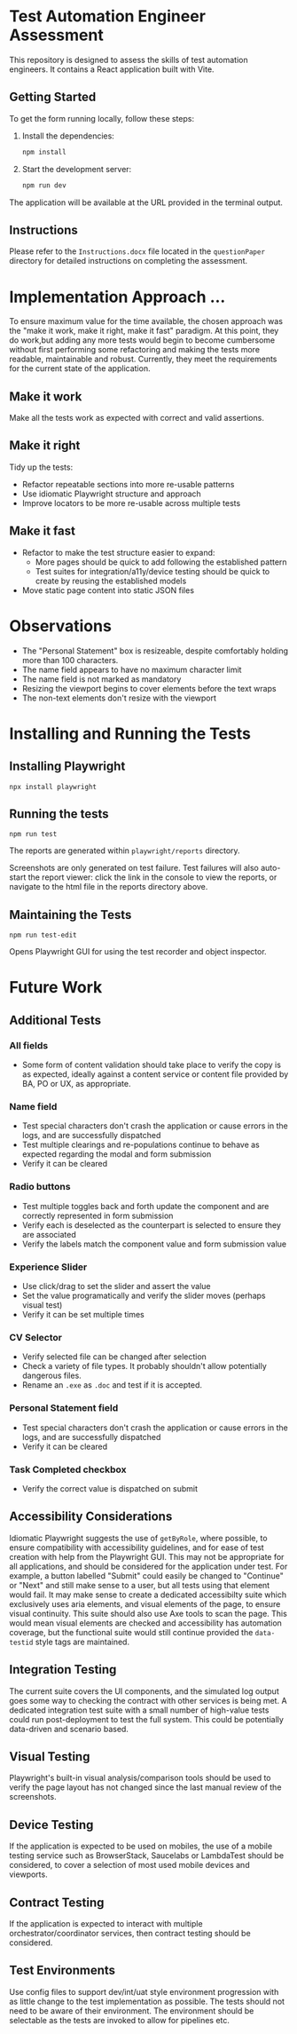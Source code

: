 # Test Automation Engineer Assessment

This repository is designed to assess the skills of test automation engineers. It contains a React application built with Vite.

## Getting Started

To get the form running locally, follow these steps:

1. Install the dependencies:
   ```bash
   npm install
   ```

2. Start the development server:
   ```bash
   npm run dev
   ```

The application will be available at the URL provided in the terminal output.

## Instructions

Please refer to the `Instructions.docx` file located in the `questionPaper` directory for detailed instructions on completing the assessment.

# Implementation Approach ...
To ensure maximum value for the time available, the chosen approach was the "make it work, make it right, make it fast" paradigm. At this point, they do work,but adding any more tests would begin to become cumbersome without first performing some refactoring and making the tests more readable, maintainable and robust. Currently, they meet the requirements for the current state of the application. 

## Make it work
Make all the tests work as expected with correct and valid assertions. 

## Make it right
Tidy up the tests:
- Refactor repeatable sections into more re-usable patterns
- Use idiomatic Playwright structure and approach
- Improve locators to be more re-usable across multiple tests

## Make it fast
- Refactor to make the test structure easier to expand:
  - More pages should be quick to add following the established pattern
  - Test suites for integration/a11y/device testing should be quick to create by reusing the established models
- Move static page content into static JSON files

# Observations
- The "Personal Statement" box is resizeable, despite comfortably holding more than 100 characters. 
- The name field appears to have no maximum character limit
- The name field is not marked as mandatory
- Resizing the viewport begins to cover elements before the text wraps
- The non-text elements don't resize with the viewport

# Installing and Running the Tests
## Installing Playwright
``` 
npx install playwright
```
## Running the tests
```
npm run test
```
The reports are generated within `playwright/reports` directory.  

Screenshots are only generated on test failure. Test failures will also auto-start the report viewer: click the link in the console to view the reports, or navigate to the html file in the reports directory above. 

## Maintaining the Tests
```
npm run test-edit
```
Opens Playwright GUI for using the test recorder and object inspector.

# Future Work
## Additional Tests
### All fields
- Some form of content validation should take place to verify the copy is as expected, ideally against a content service or content file provided by BA, PO or UX, as appropriate. 
### Name field
- Test special characters don't crash the application or cause errors in the logs, and are successfully dispatched
- Test multiple clearings and re-populations continue to behave as expected regarding the modal and form submission
- Verify it can be cleared
### Radio buttons
- Test multiple toggles back and forth update the component and are correctly represented in form submission
- Verify each is deselected as the counterpart is selected to ensure they are associated
- Verify the labels match the component value and form submission value
### Experience Slider
- Use click/drag to set the slider and assert the value
- Set the value programatically and verify the slider moves (perhaps visual test)
- Verify it can be set multiple times
### CV Selector
- Verify selected file can be changed after selection
- Check a variety of file types. It probably shouldn't allow potentially dangerous files. 
- Rename an `.exe` as `.doc` and test if it is accepted.
### Personal Statement field
- Test special characters don't crash the application or cause errors in the logs, and are successfully dispatched
- Verify it can be cleared
### Task Completed checkbox
- Verify the correct value is dispatched on submit

## Accessibility Considerations
Idiomatic Playwright suggests the use of `getByRole`, where possible, to ensure compatibility with accessibility guidelines, and for ease of test creation with help from the Playwright GUI. This may not be appropriate for all applications, and should be considered for the application under test. For example, a button labelled "Submit" could easily be changed to "Continue" or "Next" and still make sense to a user, but all tests using that element would fail. It may make sense to create a dedicated accessibilty suite which exclusively uses aria elements, and visual elements of the page, to ensure visual continuity. This suite should also use Axe tools to scan the page. This would mean visual elements are checked and accessibility has automation coverage, but the functional suite would still continue provided the `data-testid` style tags are maintained. 

## Integration Testing
The current suite covers the UI components, and the simulated log output goes some way to checking the contract with other services is being met. A dedicated integration test suite with a small number of high-value tests could run post-deployment to test the full system. This could be potentially data-driven and scenario based. 

## Visual Testing
Playwright's built-in visual analysis/comparison tools should be used to verify the page layout has not changed since the last manual review of the screenshots. 

## Device Testing
If the application is expected to be used on mobiles, the use of a mobile testing service such as BrowserStack, Saucelabs or LambdaTest should be considered, to cover a selection of most used mobile devices and viewports. 

## Contract Testing
If the application is expected to interact with multiple orchestrator/coordinator services, then contract testing should be considered. 

## Test Environments
Use config files to support dev/int/uat style environment progression with as little change to the test implementation as possible. The tests should not need to be aware of their environment. The environment should be selectable as the tests are invoked to allow for pipelines etc. 
